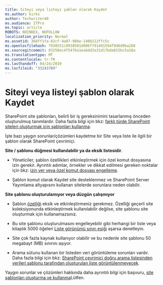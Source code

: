 ```yaml
---
title: Siteyi veya listeyi şablon olarak Kaydet
ms.author: kirks
author: Techwriter40
ms.audience: ITPro
ms.topic: article
ROBOTS: NOINDEX, NOFOLLOW
localization_priority: Normal
ms.assetid: 368ff1fa-82cf-4a07-986e-140b212ffc5c
ms.openlocfilehash: 7930551c0938501d006f791491594f9d6d9ba260
ms.sourcegitcommit: 03258ec4f5476a1ea6dd3a31d17bda815bc5a18a
ms.translationtype: MT
ms.contentlocale: tr-TR
ms.lasthandoff: 04/24/2019
ms.locfileid: "33243789"
---
```

# <a name="save-site-or-list-as-a-template"></a>Siteyi veya listeyi şablon olarak Kaydet

SharePoint site şablonları, belirli bir iş gereksinimini tasarlanmış önceden oluşturulmuş tanımlardır. Daha fazla bilgi için bkz: [farklı türde SharePoint siteleri oluşturmak için şablonları kullanma](https://support.office.com/en-us/article/using-templates-to-create-different-kinds-of-sharepoint-sites-449eccec-ff99-4cf3-b62e-dcfee37e8da4).

İşte bazı yaygın sorunlar/çözümleri kaydetme bir Site veya liste ile ilgili bir şablon olarak SharePoint çevrimiçi.

**Site / şablonu düğmesi kullanılabilir ya da eksik listesidir**. 

- Yöneticiler, şablon özellikleri etkinleştirmek için özel komut dosyasına izin gerekir. Ayrıntılı adımlar, örnekler ve dikkat edilmesi gereken noktalar için bkz: [izin ver veya özel komut dosyası engelleme](https://docs.microsoft.com/en-us/sharepoint/allow-or-prevent-custom-script).


- Şablon komut olarak Kaydet site desteklenmez ve SharePoint Server Yayımlama altyapısını kullanan sitelerde sorunlara neden olabilir.


**Site şablonu oluşturulamıyor veya düzgün çalışmıyor**

- Şablon [özelliği](https://social.technet.microsoft.com/wiki/contents/articles/14423.sharepoint-2013-existing-features-guid.aspx) eksik ve etkinleştirmeniz gerekmez. Özelliği geçerli site koleksiyonunda etkinleştirmek kullanılabilir değilse, site şablonu site oluşturmak için kullanamazsınız.


- Bu site şablonu oluşturulmasını engelleyebilir gibi herhangi bir liste veya kitaplık 5000 öğeleri [Liste görünümü sınırı eşiği](https://support.office.com/en-us/article/Manage-large-lists-and-libraries-in-SharePoint-B8588DAE-9387-48C2-9248-C24122F07C59) aşarsa denetleyin.


- Site çok fazla kaynak kullanıyor olabilir ve bu nedenle site şablonu 50 megabayt (MB) sınırını aşıyor.


- Arama sütunu kullanan bir listeden veri görüntüleme sorunları vardır. Daha fazla bilgi için bkz: [SharePoint çevrimiçi doğru arama listesinden verileri şablonu tarafından oluşturulan liste görüntülenmeyecek](https://support.office.com/en-us/article/template-generated-list-doesn-t-display-correct-data-for-a-column-in-sharepoint-online-20430b62-e40c-4f6f-8889-aa24e80d605a).


Yaygın sorunlar ve çözümleri hakkında daha ayrıntılı bilgi için başvuru, [site şablonları oluşturma ve kullanma](https://support.office.com/en-us/article/Create-and-use-site-templates-60371B0F-00E0-4C49-A844-34759EBDD989)Lütfen.

